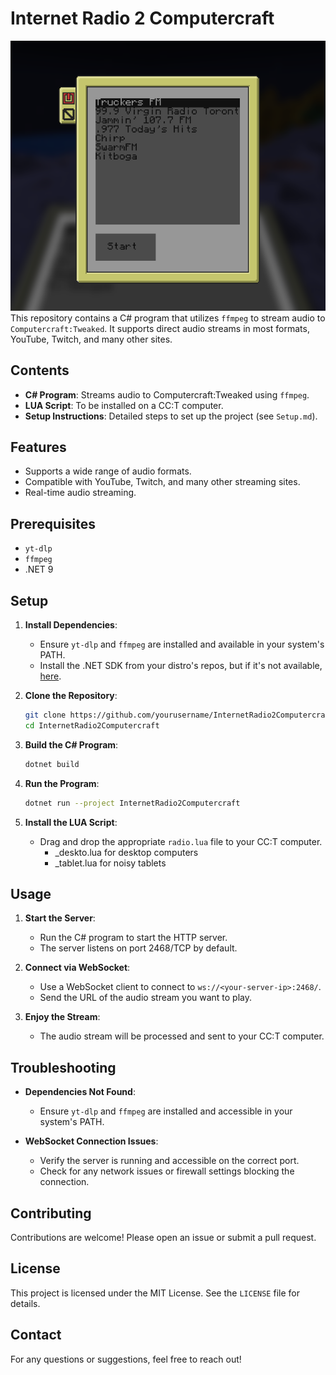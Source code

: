 # Internet Radio 2 Computercraft

![Tablet.png](Images/Tablet.png)
This repository contains a C# program that utilizes `ffmpeg` to stream audio to `Computercraft:Tweaked`. It supports direct audio streams in most formats, YouTube, Twitch, and many other sites.

## Contents

- **C# Program**: Streams audio to Computercraft:Tweaked using `ffmpeg`.
- **LUA Script**: To be installed on a CC:T computer.
- **Setup Instructions**: Detailed steps to set up the project (see `Setup.md`).

## Features

- Supports a wide range of audio formats.
- Compatible with YouTube, Twitch, and many other streaming sites.
- Real-time audio streaming.

## Prerequisites

- `yt-dlp`
- `ffmpeg`
- .NET 9

## Setup

1. **Install Dependencies**:
    - Ensure `yt-dlp` and `ffmpeg` are installed and available in your system's PATH.
    - Install the .NET SDK from your distro's repos, but if it's not available, [here](https://dotnet.microsoft.com/download).

2. **Clone the Repository**:
    ```sh
    git clone https://github.com/yourusername/InternetRadio2Computercraft.git
    cd InternetRadio2Computercraft
    ```

3. **Build the C# Program**:
    ```sh
    dotnet build
    ```

4. **Run the Program**:
    ```sh
    dotnet run --project InternetRadio2Computercraft
    ```

5. **Install the LUA Script**:
    - Drag and drop the appropriate `radio.lua` file to your CC:T computer. 
      - _deskto.lua for desktop computers
      - _tablet.lua for noisy tablets
      
## Usage

1. **Start the Server**:
    - Run the C# program to start the HTTP server.
    - The server listens on port 2468/TCP by default.

2. **Connect via WebSocket**:
    - Use a WebSocket client to connect to `ws://<your-server-ip>:2468/`.
    - Send the URL of the audio stream you want to play.

3. **Enjoy the Stream**:
    - The audio stream will be processed and sent to your CC:T computer.

## Troubleshooting

- **Dependencies Not Found**:
    - Ensure `yt-dlp` and `ffmpeg` are installed and accessible in your system's PATH.

- **WebSocket Connection Issues**:
    - Verify the server is running and accessible on the correct port.
    - Check for any network issues or firewall settings blocking the connection.

## Contributing

Contributions are welcome! Please open an issue or submit a pull request.

## License

This project is licensed under the MIT License. See the `LICENSE` file for details.

## Contact

For any questions or suggestions, feel free to reach out!
